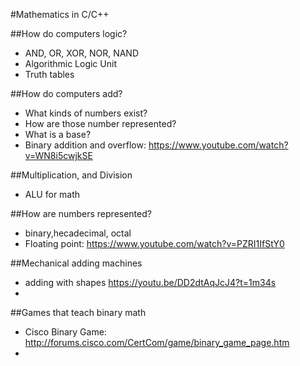#Mathematics in C/C++

##How do computers logic?
* AND, OR, XOR, NOR, NAND
* Algorithmic Logic Unit
* Truth tables

##How do computers add?
* What kinds of numbers exist?
* How are those number represented?
* What is a base?
* Binary addition and overflow: https://www.youtube.com/watch?v=WN8i5cwjkSE

##Multiplication, and Division
* ALU for math

##How are numbers represented?
* binary,hecadecimal, octal
* Floating point: https://www.youtube.com/watch?v=PZRI1IfStY0

##Mechanical adding machines
* adding with shapes https://youtu.be/DD2dtAqJcJ4?t=1m34s
* 
##Games that teach binary math
* Cisco Binary Game: http://forums.cisco.com/CertCom/game/binary_game_page.htm
* 

